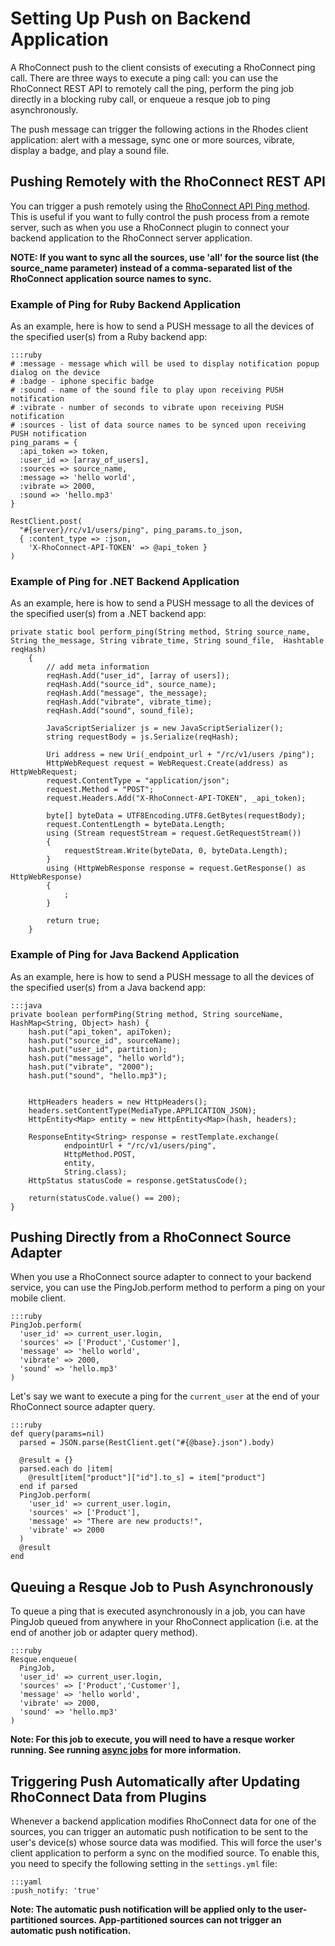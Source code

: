 Setting Up Push on Backend Application
===

A RhoConnect push to the client consists of executing a RhoConnect ping call. There are three ways to execute a ping call: you can use the RhoConnect REST API to remotely call the ping, perform the ping job directly in a blocking ruby call, or enqueue a resque job to ping asynchronously.

The push message can trigger the following actions in the Rhodes client application: alert with a message, sync one or more sources, vibrate, display a badge, and play a sound file.

## Pushing Remotely with the RhoConnect REST API

You can trigger a push remotely using the [RhoConnect API Ping method](rest-api). This is useful if you want to fully control the push process from a remote server, such as when you use a RhoConnect plugin to connect your backend application to the RhoConnect server application.

**NOTE: If you want to sync all the sources, use 'all' for the source list (the source_name parameter) instead of a comma-separated list of the RhoConnect application source names to sync.**

### Example of Ping for Ruby Backend Application

As an example, here is how to send a PUSH message to all the devices of the specified user(s) from a Ruby backend app:

	:::ruby
	# :message - message which will be used to display notification popup dialog on the device
	# :badge - iphone specific badge
	# :sound - name of the sound file to play upon receiving PUSH notification
	# :vibrate - number of seconds to vibrate upon receiving PUSH notification
	# :sources - list of data source names to be synced upon receiving PUSH notification
	ping_params = {
      :api_token => token,
      :user_id => [array_of_users],
      :sources => source_name,
      :message => 'hello world',
      :vibrate => 2000,
      :sound => 'hello.mp3'
    }

	RestClient.post(
	  "#{server}/rc/v1/users/ping", ping_params.to_json, 
	  { :content_type => :json,
		'X-RhoConnect-API-TOKEN' => @api_token }
	)

### Example of Ping for .NET Backend Application

As an example, here is how to send a PUSH message to all the devices of the specified user(s) from a .NET backend app:

    private static bool perform_ping(String method, String source_name, String the_message, String vibrate_time, String sound_file,  Hashtable reqHash)
        {
            // add meta information
            reqHash.Add("user_id", [array of users]);
            reqHash.Add("source_id", source_name);
            reqHash.Add("message", the_message);
            reqHash.Add("vibrate", vibrate_time);
            reqHash.Add("sound", sound_file);

            JavaScriptSerializer js = new JavaScriptSerializer();
            string requestBody = js.Serialize(reqHash);
            
            Uri address = new Uri(_endpoint_url + "/rc/v1/users /ping");
            HttpWebRequest request = WebRequest.Create(address) as HttpWebRequest;
            request.ContentType = "application/json";
            request.Method = "POST";
			request.Headers.Add("X-RhoConnect-API-TOKEN", _api_token);

            byte[] byteData = UTF8Encoding.UTF8.GetBytes(requestBody);
            request.ContentLength = byteData.Length;
            using (Stream requestStream = request.GetRequestStream())
            {
                requestStream.Write(byteData, 0, byteData.Length);
            }
            using (HttpWebResponse response = request.GetResponse() as HttpWebResponse)
            {
                ;
            }

            return true;
        }

### Example of Ping for Java Backend Application

As an example, here is how to send a PUSH message to all the devices of the specified user(s) from a Java backend app:

	:::java
	private boolean performPing(String method, String sourceName, HashMap<String, Object> hash) {
		hash.put("api_token", apiToken);
		hash.put("source_id", sourceName);
		hash.put("user_id", partition);
		hash.put("message", "hello world");
		hash.put("vibrate", "2000");
		hash.put("sound", "hello.mp3");
		

		HttpHeaders headers = new HttpHeaders();
		headers.setContentType(MediaType.APPLICATION_JSON);				 
		HttpEntity<Map> entity = new HttpEntity<Map>(hash, headers);

		ResponseEntity<String> response = restTemplate.exchange(
				endpointUrl + "/rc/v1/users/ping", 
				HttpMethod.POST,
				entity,
				String.class);
		HttpStatus statusCode = response.getStatusCode();

		return(statusCode.value() == 200);
	}

## Pushing Directly from a RhoConnect Source Adapter

When you use a RhoConnect source adapter to connect to your backend service, you can use the PingJob.perform method to perform a ping on your mobile client.

	:::ruby
	PingJob.perform(
	  'user_id' => current_user.login,
	  'sources' => ['Product','Customer'],
	  'message' => 'hello world',
	  'vibrate' => 2000,
	  'sound' => 'hello.mp3'
	)

Let's say we want to execute a ping for the `current_user` at the end of your RhoConnect source adapter query.

	:::ruby
	def query(params=nil)
	  parsed = JSON.parse(RestClient.get("#{@base}.json").body)

	  @result = {} 
	  parsed.each do |item|
	    @result[item["product"]["id"].to_s] = item["product"]
	  end if parsed    
	  PingJob.perform(
	    'user_id' => current_user.login,
	    'sources' => ['Product'],
	    'message' => "There are new products!",
	    'vibrate' => 2000
	  )
	  @result
	end

## Queuing a Resque Job to Push Asynchronously

To queue a ping that is executed asynchronously in a job, you can have PingJob queued from anywhere in your RhoConnect application (i.e. at the end of another job or adapter query method).

	:::ruby
	Resque.enqueue(
	  PingJob,
	  'user_id' => current_user.login,
	  'sources' => ['Product','Customer'],
	  'message' => 'hello world',
	  'vibrate' => 2000,
	  'sound' => 'hello.mp3'
	)

**Note: For this job to execute, you will need to have a resque worker running.  See running [async jobs](async-jobs) for more information.**

## Triggering Push Automatically after Updating RhoConnect Data from Plugins

Whenever a backend application modifies RhoConnect data for one of the sources, you can trigger an automatic push notification to be sent to the user's device(s) whose source data was modified. This will force the user's client application to perform a sync on the modified source.
To enable this, you need to specify the following setting in the `settings.yml` file:

	:::yaml
	:push_notify: 'true'

**Note: The automatic push notification will be applied only to the user-partitioned sources. App-partitioned sources can not trigger an automatic push notification.**
